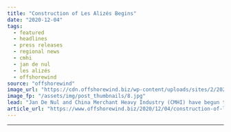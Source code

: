 ```yaml
---
title: "Construction of Les Alizés Begins"
date: "2020-12-04"
tags: 
  - featured
  - headlines
  - press releases
  - regional news
  - cmhi
  - jan de nul
  - les alizés
  - offshorewind
source: "offshorewind"
image_url: "https://cdn.offshorewind.biz/wp-content/uploads/sites/2/2020/12/04145002/Construction-of-Les-Aliz%C3%A9s-Begins.jpg"
image_fp: "/assets/img/post_thumbnails/8.jpg"
lead: "Jan De Nul and China Merchant Heavy Industry (CMHI) have begun the construction of"
article_url: "https://www.offshorewind.biz/2020/12/04/construction-of-les-alizes-begins/"
---
```


---
